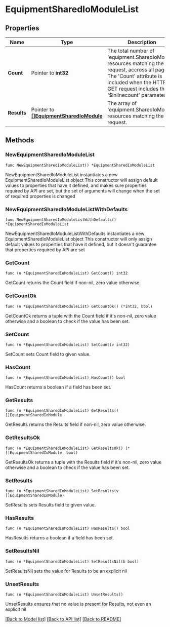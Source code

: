 # EquipmentSharedIoModuleList

## Properties

Name | Type | Description | Notes
------------ | ------------- | ------------- | -------------
**Count** | Pointer to **int32** | The total number of &#39;equipment.SharedIoModule&#39; resources matching the request, accross all pages. The &#39;Count&#39; attribute is included when the HTTP GET request includes the &#39;$inlinecount&#39; parameter. | [optional] 
**Results** | Pointer to [**[]EquipmentSharedIoModule**](EquipmentSharedIoModule.md) | The array of &#39;equipment.SharedIoModule&#39; resources matching the request. | [optional] 

## Methods

### NewEquipmentSharedIoModuleList

`func NewEquipmentSharedIoModuleList() *EquipmentSharedIoModuleList`

NewEquipmentSharedIoModuleList instantiates a new EquipmentSharedIoModuleList object
This constructor will assign default values to properties that have it defined,
and makes sure properties required by API are set, but the set of arguments
will change when the set of required properties is changed

### NewEquipmentSharedIoModuleListWithDefaults

`func NewEquipmentSharedIoModuleListWithDefaults() *EquipmentSharedIoModuleList`

NewEquipmentSharedIoModuleListWithDefaults instantiates a new EquipmentSharedIoModuleList object
This constructor will only assign default values to properties that have it defined,
but it doesn't guarantee that properties required by API are set

### GetCount

`func (o *EquipmentSharedIoModuleList) GetCount() int32`

GetCount returns the Count field if non-nil, zero value otherwise.

### GetCountOk

`func (o *EquipmentSharedIoModuleList) GetCountOk() (*int32, bool)`

GetCountOk returns a tuple with the Count field if it's non-nil, zero value otherwise
and a boolean to check if the value has been set.

### SetCount

`func (o *EquipmentSharedIoModuleList) SetCount(v int32)`

SetCount sets Count field to given value.

### HasCount

`func (o *EquipmentSharedIoModuleList) HasCount() bool`

HasCount returns a boolean if a field has been set.

### GetResults

`func (o *EquipmentSharedIoModuleList) GetResults() []EquipmentSharedIoModule`

GetResults returns the Results field if non-nil, zero value otherwise.

### GetResultsOk

`func (o *EquipmentSharedIoModuleList) GetResultsOk() (*[]EquipmentSharedIoModule, bool)`

GetResultsOk returns a tuple with the Results field if it's non-nil, zero value otherwise
and a boolean to check if the value has been set.

### SetResults

`func (o *EquipmentSharedIoModuleList) SetResults(v []EquipmentSharedIoModule)`

SetResults sets Results field to given value.

### HasResults

`func (o *EquipmentSharedIoModuleList) HasResults() bool`

HasResults returns a boolean if a field has been set.

### SetResultsNil

`func (o *EquipmentSharedIoModuleList) SetResultsNil(b bool)`

 SetResultsNil sets the value for Results to be an explicit nil

### UnsetResults
`func (o *EquipmentSharedIoModuleList) UnsetResults()`

UnsetResults ensures that no value is present for Results, not even an explicit nil

[[Back to Model list]](../README.md#documentation-for-models) [[Back to API list]](../README.md#documentation-for-api-endpoints) [[Back to README]](../README.md)


